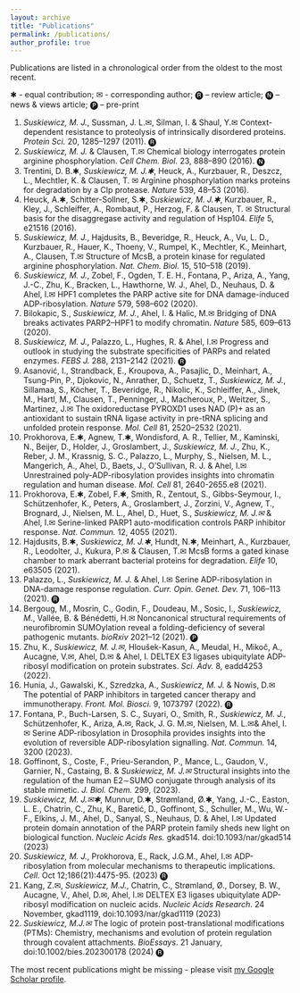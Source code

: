 ```yaml
---
layout: archive
title: "Publications"
permalink: /publications/
author_profile: true
---
```


Publications are listed in a chronological order from the oldest to the most recent.

✱ - equal contribution; ✉ - corresponding author; 🅡 – review article; 🅝 – news & views article; 🅟 – pre-print 

1.	*Suskiewicz, M. J.*, Sussman, J. L.✉, Silman, I. & Shaul, Y.✉ Context-dependent resistance to proteolysis of intrinsically disordered proteins. *Protein Sci.* 20, 1285–1297 (2011). 🅡
2.	*Suskiewicz, M. J.* & Clausen, T.✉ Chemical biology interrogates protein arginine phosphorylation. *Cell Chem. Biol.* 23, 888–890 (2016). 🅝
3.	Trentini, D. B.✱, *Suskiewicz, M. J.✱*, Heuck, A., Kurzbauer, R., Deszcz, L., Mechtler, K. & Clausen, T. ✉ Arginine phosphorylation marks proteins for degradation by a Clp protease. *Nature* 539, 48–53 (2016).
4.	Heuck, A.✱, Schitter-Sollner, S.✱, *Suskiewicz, M. J.✱*, Kurzbauer, R., Kley, J., Schleiffer, A., Rombaut, P., Herzog, F. & Clausen, T. ✉ Structural basis for the disaggregase activity and regulation of Hsp104. *Elife* 5, e21516 (2016).
5.	*Suskiewicz, M. J.*, Hajdusits, B., Beveridge, R., Heuck, A., Vu, L. D., Kurzbauer, R., Hauer, K., Thoeny, V., Rumpel, K., Mechtler, K., Meinhart, A., Clausen, T.✉ Structure of McsB, a protein kinase for regulated arginine phosphorylation. *Nat. Chem. Biol.* 15, 510–518 (2019).
6.	*Suskiewicz, M. J.*, Zobel, F., Ogden, T. E. H., Fontana, P., Ariza, A., Yang, J.-C., Zhu, K., Bracken, L., Hawthorne, W. J., Ahel, D., Neuhaus, D. & Ahel, I.✉ HPF1 completes the PARP active site for DNA damage-induced ADP-ribosylation. *Nature* 579, 598–602 (2020).
7.	Bilokapic, S., *Suskiewicz, M. J.*, Ahel, I. & Halic, M.✉ Bridging of DNA breaks activates PARP2–HPF1 to modify chromatin. *Nature* 585, 609–613 (2020).
8.	*Suskiewicz, M. J.*, Palazzo, L., Hughes, R. & Ahel, I.✉ Progress and outlook in studying the substrate specificities of PARPs and related enzymes. *FEBS J.* 288, 2131–2142 (2021). 🅡
9.	Asanović, I., Strandback, E., Kroupova, A., Pasajlic, D., Meinhart, A., Tsung-Pin, P., Djokovic, N., Anrather, D., Schuetz, T., *Suskiewicz, M. J.*, Sillamaa, S., Köcher, T., Beveridge, R., Nikolic, K., Schleiffer, A., Jinek, M., Hartl, M., Clausen, T., Penninger, J., Macheroux, P., Weitzer, S., Martinez, J.✉ The oxidoreductase PYROXD1 uses NAD (P)+ as an antioxidant to sustain tRNA ligase activity in pre-tRNA splicing and unfolded protein response. *Mol. Cell* 81, 2520–2532 (2021).
10.	Prokhorova, E.✱, Agnew, T.✱, Wondisford, A. R., Tellier, M., Kaminski, N., Beijer, D., Holder, J., Groslambert, J., *Suskiewicz, M. J.*, Zhu, K., Reber, J. M., Krassnig, S. C., Palazzo, L., Murphy, S., Nielsen, M. L., Mangerich, A., Ahel, D., Baets, J., O’Sullivan, R. J. & Ahel, I.✉ Unrestrained poly-ADP-ribosylation provides insights into chromatin regulation and human disease. *Mol. Cell* 81, 2640-2655.e8 (2021).
11.	Prokhorova, E.✱, Zobel, F.✱, Smith, R., Zentout, S., Gibbs-Seymour, I., Schützenhofer, K., Peters, A., Groslambert, J., Zorzini, V., Agnew, T., Brognard, J., Nielsen, M. L., Ahel, D., Huet, S., *Suskiewicz, M. J.✉* & Ahel, I.✉ Serine-linked PARP1 auto-modification controls PARP inhibitor response. *Nat. Commun.* 12, 4055 (2021).
12.	Hajdusits, B.✱, *Suskiewicz, M. J.✱*, Hundt, N.✱, Meinhart, A., Kurzbauer, R., Leodolter, J., Kukura, P.✉ & Clausen, T.✉ McsB forms a gated kinase chamber to mark aberrant bacterial proteins for degradation. *Elife* 10, e63505 (2021).
13.	Palazzo, L., *Suskiewicz, M. J.* & Ahel, I.✉ Serine ADP-ribosylation in DNA-damage response regulation. *Curr. Opin. Genet. Dev.* 71, 106–113 (2021). 🅡
14.	Bergoug, M., Mosrin, C., Godin, F., Doudeau, M., Sosic, I., *Suskiewicz, M.*, Vallée, B. & Bénédetti, H.✉ Noncanonical structural requirements of neurofibromin SUMOylation reveal a folding-deficiency of several pathogenic mutants. *bioRxiv* 2021–12 (2021). 🅟
15.	Zhu, K., *Suskiewicz, M. J.✉*, Hloušek-Kasun, A., Meudal, H., Mikoč, A., Aucagne, V.✉, Ahel, D.✉ & Ahel, I. DELTEX E3 ligases ubiquitylate ADP-ribosyl modification on protein substrates. *Sci. Adv.* 8, eadd4253 (2022).
16.	Hunia, J., Gawalski, K., Szredzka, A., *Suskiewicz, M. J.* & Nowis, D.✉ The potential of PARP inhibitors in targeted cancer therapy and immunotherapy. *Front. Mol. Biosci.* 9, 1073797 (2022). 🅡
17.	Fontana, P., Buch-Larsen, S. C., Suyari, O., Smith, R., *Suskiewicz, M. J.*, Schützenhofer, K., Ariza, A.✉, Rack, J. G. M.✉, Nielsen, M. L.✉& Ahel, I.✉ Serine ADP-ribosylation in Drosophila provides insights into the evolution of reversible ADP-ribosylation signalling. *Nat. Commun.* 14, 3200 (2023).
18.	Goffinont, S., Coste, F., Prieu-Serandon, P., Mance, L., Gaudon, V., Garnier, N., Castaing, B. & *Suskiewicz, M. J.✉* Structural insights into the regulation of the human E2∼SUMO conjugate through analysis of its stable mimetic. *J. Biol. Chem.* 299, (2023).
19.	*Suskiewicz, M. J.✉✱*, Munnur, D.✱, Strømland, Ø.✱, Yang, J.-C., Easton, L. E., Chatrin, C., Zhu, K., Baretić, D., Goffinont, S., Schuller, M., Wu, W.-F., Elkins, J. M., Ahel, D., Sanyal, S., Neuhaus, D. & Ahel, I.✉ Updated protein domain annotation of the PARP protein family sheds new light on biological function. *Nucleic Acids Res.* gkad514. doi:10.1093/nar/gkad514 (2023)
20.	 *Suskiewicz, M. J.*, Prokhorova, E., Rack, J.G.M., Ahel, I.✉ ADP-ribosylation from molecular mechanisms to therapeutic implications. *Cell*. Oct 12;186(21):4475-95. (2023) 🅡
21.	 Kang, Z.✉, *Suskiewicz, M.J.*, Chatrin, C., Strømland, Ø., Dorsey, B. W., Aucagne, V., Ahel, D.✉, Ahel, I.✉ DELTEX E3 ligases ubiquitylate ADP-ribosyl modification on nucleic acids. *Nucleic Acids Research*. 24 November, gkad1119, doi:10.1093/nar/gkad1119 (2023)
22.	 *Suskiewicz, M.J.✉* The logic of protein post-translational modifications (PTMs): Chemistry, mechanisms and evolution of protein regulation through covalent attachments. *BioEssays*. 21 January, doi:10.1002/bies.202300178 (2024) 🅡

The most recent publications might be missing - please visit <a href="https://scholar.google.ca/citations?user=Xsix4w8AAAAJ&hl=en">my Google Scholar profile</a>.


  
